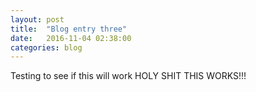 ```yaml
---
layout: post
title:  "Blog entry three"
date:   2016-11-04 02:38:00
categories: blog
---
```

Testing to see if this will work
HOLY SHIT THIS WORKS!!!